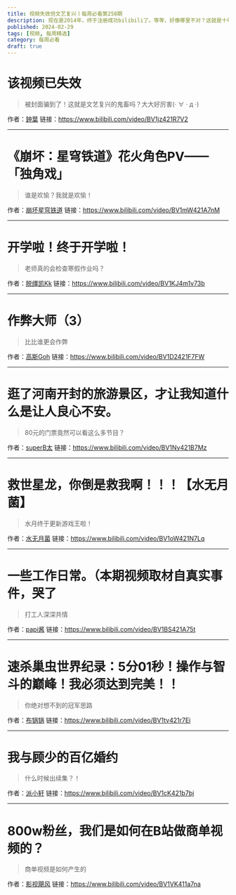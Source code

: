 ```yaml
---
title: 视频失效但文艺复兴丨每周必看第258期
description: 现在是2014年，终于注册成功bilibili了。等等，好像哪里不对？这就是十年前的鬼畜吗
published: 2024-02-29
tags: [视频, 每周精选]
category: 每周必看
draft: true
---
```


# 该视频已失效
> 被封面骗到了！这就是文艺复兴的鬼畜吗？大大好厉害(· ∀︎ · д ·)

作者：[鈡葉](https://space.bilibili.com/548893050)
链接：https://www.bilibili.com/video/BV1jz421R7V2

---

# 《崩坏：星穹铁道》花火角色PV——「独角戏」
> 谁是欢愉？我就是欢愉！

作者：[崩坏星穹铁道](https://space.bilibili.com/1340190821)
链接：https://www.bilibili.com/video/BV1mW421A7nM

---

# 开学啦！终于开学啦！
> 老师真的会检查寒假作业吗？

作者：[脱缰凯Kk](https://space.bilibili.com/373388923)
链接：https://www.bilibili.com/video/BV1KJ4m1v73b

---

# 作弊大师（3）
> 比比谁更会作弊

作者：[高斯Goh](https://space.bilibili.com/3913194)
链接：https://www.bilibili.com/video/BV1D2421F7FW

---

# 逛了河南开封的旅游景区，才让我知道什么是让人良心不安。
> 80元的门票竟然可以看这么多节目？

作者：[superB太](https://space.bilibili.com/85754245)
链接：https://www.bilibili.com/video/BV1Ny421B7Mz

---

# 救世星龙，你倒是救我啊！！！【水无月菌】
> 水月终于更新游戏王啦！

作者：[水无月菌](https://space.bilibili.com/1958342)
链接：https://www.bilibili.com/video/BV1oW421N7Lq

---

# 一些工作日常。（本期视频取材自真实事件，哭了
> 打工人深深共情

作者：[papi酱](https://space.bilibili.com/1532165)
链接：https://www.bilibili.com/video/BV1BS421A75t

---

# 速杀巢虫世界纪录：5分01秒！操作与智斗的巅峰！我必须达到完美！！
> 你绝对想不到的冠军思路

作者：[布锅锅](https://space.bilibili.com/25503580)
链接：https://www.bilibili.com/video/BV1tv421r7Ei

---

# 我与顾少的百亿婚约
> 什么时候出续集？！

作者：[派小轩](https://space.bilibili.com/1614789471)
链接：https://www.bilibili.com/video/BV1cK421b7bj

---

# 800w粉丝，我们是如何在B站做商单视频的？
> 商单视频是如何产生的

作者：[影视飓风](https://space.bilibili.com/946974)
链接：https://www.bilibili.com/video/BV1VK411a7na

